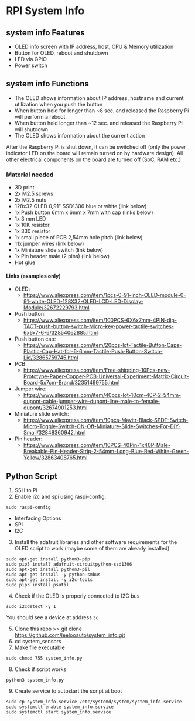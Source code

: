 # RPI System Info

## system info Features
- OLED info screen with IP address, host, CPU & Memory utilization
- Button for OLED, reboot and shutdown
- LED via GPIO
- Power switch

## system info Functions
- The OLED shows information about IP address, hostname and current utilization when you push the button  
- When button held for longer than ~8 sec. and released the Raspberry Pi will perform a reboot  
- When button held longer than ~12 sec. and released the Raspberry Pi will shutdown  
- The OLED shows information about the current action  

After the Raspberry Pi is shut down, it can be switched off (only the power indicator LED on the board will remain turned on by hardware design). All other electrical components on the board are turned off (SoC, RAM etc.)


### Material needed
- 3D print
- 2x M2.5 screws
- 2x M2.5 nuts
- 128x32 OLED 0,91" SSD1306 blue or white (link below)
- 1x Push button 6mm x 6mm x 7mm with cap (links below)
- 1x 3 mm LED
- 1x 10K resistor
- 1x 330 resistor
- 1x small piece of PCB 2,54mm hole pitch (link below)
- 11x jumper wires (link below)
- 1x Miniature slide switch (link below)
- 1x Pin header male (2 pins) (link below)
- Hot glue

#### Links (examples only)
- OLED:
  - https://www.aliexpress.com/item/1pcs-0-91-inch-OLED-module-0-91-white-OLED-128X32-OLED-LCD-LED-Display-Module/32672229793.html
- Push button:
  - https://www.aliexpress.com/item/100PCS-6X6x7mm-4PIN-dip-TACT-push-button-switch-Micro-key-power-tactile-switches-6x6x7-6-6/32854062885.html
- Push button cap:
  - https://www.aliexpress.com/item/20pcs-lot-Tactile-Button-Caps-Plastic-Cap-Hat-for-6-6mm-Tactile-Push-Button-Switch-Lid/32865759745.html
- PCB:
  - https://www.aliexpress.com/item/Free-shipping-10Pcs-new-Prototype-Paper-Copper-PCB-Universal-Experiment-Matrix-Circuit-Board-5x7cm-Brand/32351499755.html
- Jumper wire:
  - https://www.aliexpress.com/item/40pcs-lot-10cm-40P-2-54mm-dupont-cable-jumper-wire-dupont-line-male-to-female-dupont/32674901253.html
- Miniature slide switch:
  - https://www.aliexpress.com/item/10pcs-Mayitr-Black-SPDT-Switch-Micro-Toggle-Switch-ON-Off-Miniature-Slide-Switches-For-DIY-Small/32848360942.html
- Pin header:
  - https://www.aliexpress.com/item/10PCS-40Pin-1x40P-Male-Breakable-Pin-Header-Strip-2-54mm-Long-Blue-Red-White-Green-Yellow/32863408765.html


## Python Script
1. SSH to Pi
2. Enable i2c and spi using raspi-config:
```
sudo raspi-config
```
  - Interfacing Options
  - SPI
  - I2C

3. Install the adafruit libraries and other software requirements for the OLED script to work (maybe some of them are already installed)
```
sudo apt-get install python3-pip
sudo pip3 install adafruit-circuitpython-ssd1306
sudo apt-get install python3-pil
sudo apt-get install -y python-smbus
sudo apt-get install -y i2c-tools
sudo pip3 install psutil
```

4. Check if the OLED is properly connected to I2C bus
```
sudo i2cdetect -y 1
```
You should see a device at address ```3c```

5. Clone this repo >> git clone https://github.com/leelooauto/system_info.git
6. cd system_sensors
7. Make file executable 
```
sudo chmod 755 system_info.py
```

8. Check if script works
```
python3 system_info.py
```

9. Create service to autostart the script at boot  
```
sudo cp system_info.service /etc/systemd/system/system_info.service
sudo systemctl enable system_info.service
sudo systemctl start system_info.service
```  


